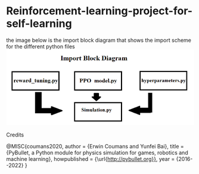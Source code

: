 # Reinforcement-learning-project-for-self-learning

the image below is the import block diagram that shows the import scheme for the different python files
![Import_image](/imgs/import_block_diagram.png)

Credits 

@MISC{coumans2020,
author =   {Erwin Coumans and Yunfei Bai},
title =    {PyBullet, a Python module for physics simulation for games, robotics and machine learning},
howpublished = {\url{http://pybullet.org}},
year = {2016--2022}
}
